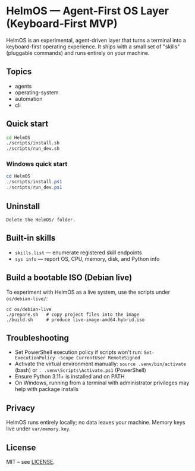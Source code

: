 # HelmOS — Agent-First OS Layer (Keyboard-First MVP)

HelmOS is an experimental, agent-driven layer that turns a terminal into a keyboard-first operating experience. It ships with a small set of "skills" (pluggable commands) and runs entirely on your machine.

## Topics
- agents
- operating-system
- automation
- cli

## Quick start
```bash
cd HelmOS
./scripts/install.sh
./scripts/run_dev.sh
```

### Windows quick start
```powershell
cd HelmOS
./scripts/install.ps1
./scripts/run_dev.ps1
```

## Uninstall
```
Delete the HelmOS/ folder.
```

## Built-in skills
- `skills.list` — enumerate registered skill endpoints
- `sys info` — report OS, CPU, memory, disk, and Python info

## Build a bootable ISO (Debian live)
To experiment with HelmOS as a live system, use the scripts under `os/debian-live/`:
```
cd os/debian-live
./prepare.sh   # copy project files into the image
./build.sh     # produce live-image-amd64.hybrid.iso
```

## Troubleshooting
- Set PowerShell execution policy if scripts won't run: `Set-ExecutionPolicy -Scope CurrentUser RemoteSigned`
- Activate the virtual environment manually: `source .venv/bin/activate` (bash) or `. .venv\Scripts\Activate.ps1` (PowerShell)
- Ensure Python 3.11+ is installed and on PATH
- On Windows, running from a terminal with administrator privileges may help with package installs

## Privacy
HelmOS runs entirely locally; no data leaves your machine. Memory keys live under `var/memory.key`.

## License
MIT – see [LICENSE](LICENSE).
